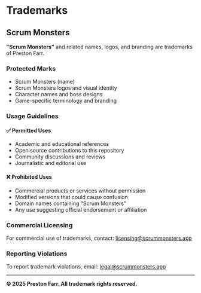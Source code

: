 # Trademarks

## Scrum Monsters

**"Scrum Monsters"** and related names, logos, and branding are trademarks of Preston Farr.

### Protected Marks
- Scrum Monsters (name)
- Scrum Monsters logos and visual identity
- Character names and boss designs
- Game-specific terminology and branding

### Usage Guidelines

#### ✅ Permitted Uses
- Academic and educational references
- Open source contributions to this repository
- Community discussions and reviews
- Journalistic and editorial use

#### ❌ Prohibited Uses
- Commercial products or services without permission
- Modified versions that could cause confusion
- Domain names containing "Scrum Monsters"
- Any use suggesting official endorsement or affiliation

### Commercial Licensing
For commercial use of trademarks, contact: licensing@scrummonsters.app

### Reporting Violations
To report trademark violations, email: legal@scrummonsters.app

---
**© 2025 Preston Farr. All trademark rights reserved.**